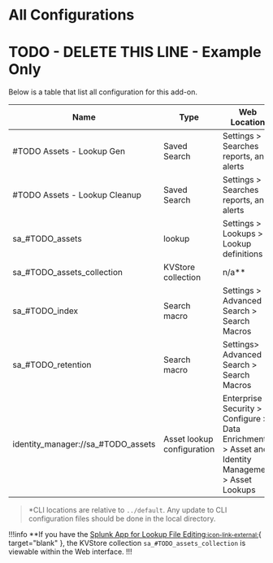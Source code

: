# All Configurations

# TODO - DELETE THIS LINE - Example Only

Below is a table that list all configuration for this add-on.

Name | Type | Web Location | CLI Location\* | Description
---- | ---- | ------------ | ------------- | -----------
#TODO Assets - Lookup Gen | Saved Search | Settings > Searches reports, and alerts | savedsearches.conf | Populates the lookup file `sa_#TODO_assets`.
#TODO Assets - Lookup Cleanup | Saved Search | Settings > Searches reports, and alerts | savedsearches.conf | removes old entries from kvstore lookup: `sa_#TODO_assets`.
sa_#TODO_assets | lookup | Settings > Lookups > Lookup definitions | transforms.conf | Lookup definition for the KVStore collection `sa_#TODO_assets_collection`.
sa_#TODO_assets_collection | KVStore collection | n/a\*\* | collections.conf | KVStore configuration.
sa_#TODO_index | Search macro | Settings > Advanced Search > Search Macros | macros.conf | Index definition for the #TODO index that contains the sourcetype `#TODO:insightvm:asset`.
sa_#TODO_retention | Search macro | Settings> Advanced Search > Search Macros | macros.conf | The amount of time for the device not being updated before it is removed from the lookup. `default "-31d"`
identity_manager://sa_#TODO_assets | Asset lookup configuration | Enterprise Security > Configure > Data Enrichment > Asset and Identity Management > Asset Lookups | inputs.conf | Asset configuration lookup to load #TODO Assets into the asset database.

> \*CLI locations are relative to `../default`. Any update to CLI configuration files should be done in the local directory.

!!!info
**If you have the [Splunk App for Lookup File Editing<small>:icon-link-external:</small>](https://splunkbase.splunk.com/app/263){ target="blank" }, the KVStore collection `sa_#TODO_assets_collection` is viewable within the Web interface.
!!!